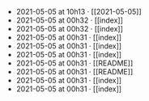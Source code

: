 - 2021-05-05 at 10h13 · [[2021-05-05]]
- 2021-05-05 at 00h32 · [[index]]
- 2021-05-05 at 00h32 · [[index]]
- 2021-05-05 at 00h31 · [[index]]
- 2021-05-05 at 00h31 · [[index]]
- 2021-05-05 at 00h31 · [[index]]
- 2021-05-05 at 00h31 · [[README]]
- 2021-05-05 at 00h31 · [[README]]
- 2021-05-05 at 00h31 · [[index]]
- 2021-05-05 at 00h31 · [[index]]
